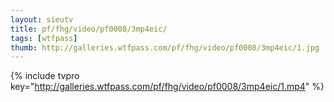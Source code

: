 ```yaml
--- 
layout: sieutv
title: pf/fhg/video/pf0008/3mp4eic/
tags: [wtfpass]
thumb: http://galleries.wtfpass.com/pf/fhg/video/pf0008/3mp4eic/1.jpg
---
```

{% include tvpro key="http://galleries.wtfpass.com/pf/fhg/video/pf0008/3mp4eic/1.mp4" %} 
